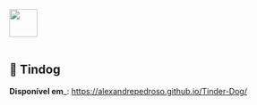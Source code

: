 <div align="start">
 <img src="https://user-images.githubusercontent.com/101142042/195425865-9187ef87-2c83-4b39-a677-7c5bac349bf9.png" width=50px />
</div>
<br />

## 🐾 Tindog 

__Disponível em___: https://alexandrepedroso.github.io/Tinder-Dog/
